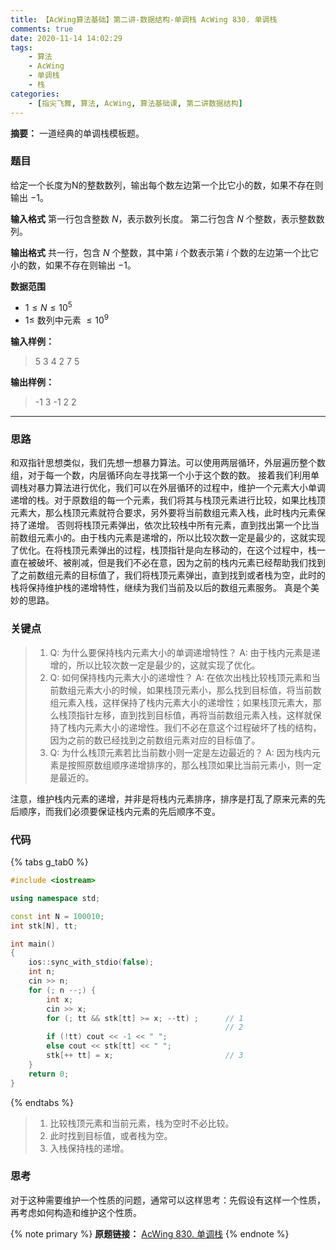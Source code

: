 ```yaml
---
title: 【AcWing算法基础】第二讲-数据结构-单调栈 AcWing 830. 单调栈
comments: true
date: 2020-11-14 14:02:29
tags:
    - 算法
    - AcWing
    - 单调栈
    - 栈
categories:
    - [指尖飞舞, 算法, AcWing, 算法基础课, 第二讲数据结构]
---
```

__摘要：__
一道经典的单调栈模板题。
<!-- more -->
### 题目
给定一个长度为N的整数数列，输出每个数左边第一个比它小的数，如果不存在则输出 $-1$。

__输入格式__
第一行包含整数 $N$，表示数列长度。
第二行包含 $N$ 个整数，表示整数数列。

__输出格式__
共一行，包含 $N$ 个整数，其中第 $i$ 个数表示第 $i$ 个数的左边第一个比它小的数，如果不存在则输出 $-1$。

__数据范围__
+ $1≤N≤10^5$ 
+ $1≤$ 数列中元素 $≤10^9$

__输入样例：__
> 5
> 3 4 2 7 5

__输出样例：__
> -1 3 -1 2 2

___

### 思路

和双指针思想类似，我们先想一想暴力算法。可以使用两层循环，外层遍历整个数组，对于每一个数，内层循环向左寻找第一个小于这个数的数。
接着我们利用单调栈对暴力算法进行优化，我们可以在外层循环的过程中，维护一个元素大小单调递增的栈。对于原数组的每一个元素，我们将其与栈顶元素进行比较，如果比栈顶元素大，那么栈顶元素就符合要求，另外要将当前数组元素入栈，此时栈内元素保持了递增。
否则将栈顶元素弹出，依次比较栈中所有元素，直到找出第一个比当前数组元素小的。由于栈内元素是递增的，所以比较次数一定是最少的，这就实现了优化。在将栈顶元素弹出的过程，栈顶指针是向左移动的，在这个过程中，栈一直在被破坏、被削减，但是我们不必在意，因为之前的栈内元素已经帮助我们找到了之前数组元素的目标值了，我们将栈顶元素弹出，直到找到或者栈为空，此时的栈将保持维护栈的递增特性，继续为我们当前及以后的数组元素服务。
真是个美妙的思路。

### 关键点

> 1. Q: 为什么要保持栈内元素大小的单调递增特性？
> A: 由于栈内元素是递增的，所以比较次数一定是最少的，这就实现了优化。
> 2. Q: 如何保持栈内元素大小的递增性？
> A: 在依次出栈比较栈顶元素和当前数组元素大小的时候，如果栈顶元素小，那么找到目标值，将当前数组元素入栈，这样保持了栈内元素大小的递增性；如果栈顶元素大，那么栈顶指针左移，直到找到目标值，再将当前数组元素入栈，这样就保持了栈内元素大小的递增性。我们不必在意这个过程破坏了栈的结构，因为之前的数已经找到之前数组元素对应的目标值了。
> 3. Q: 为什么栈顶元素若比当前数小则一定是左边最近的？
> A: 因为栈内元素是按照原数组顺序递增排序的，那么栈顶如果比当前元素小，则一定是最近的。

注意，维护栈内元素的递增，并非是将栈内元素排序，排序是打乱了原来元素的先后顺序，而我们必须要保证栈内元素的先后顺序不变。

### 代码
{% tabs g_tab0 %}
<!-- tab C++ -->
```C++
#include <iostream>

using namespace std;

const int N = 100010;
int stk[N], tt;

int main()
{
    ios::sync_with_stdio(false);
    int n;
    cin >> n;
    for (; n --;) {
        int x;
        cin >> x;
        for (; tt && stk[tt] >= x; --tt) ;      // 1
                                                // 2
        if (!tt) cout << -1 << " ";             
        else cout << stk[tt] << " ";
        stk[++ tt] = x;                         // 3
    }
    return 0;
}
```
<!-- endtab -->
{% endtabs %}

> 1. 比较栈顶元素和当前元素，栈为空时不必比较。
> 2. 此时找到目标值，或者栈为空。
> 3. 入栈保持栈的递增。

### 思考
对于这种需要维护一个性质的问题，通常可以这样思考：先假设有这样一个性质，再考虑如何构造和维护这个性质。

{% note primary %}
__原题链接：__ [AcWing 830. 单调栈](https://www.acwing.com/problem/content/832/)
{% endnote %}
